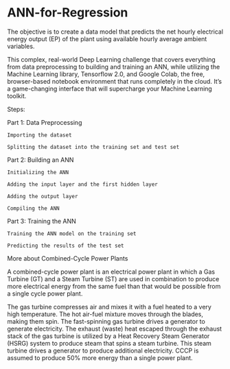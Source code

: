 # ANN-for-Regression

The objective is to create a data model that predicts the net hourly electrical energy output (EP) of the plant using available hourly average ambient variables.

This complex, real-world Deep Learning challenge that covers everything from data preprocessing to building and training an ANN, while utilizing the Machine Learning library, Tensorflow 2.0, and Google Colab, the free, browser-based notebook environment that runs completely in the cloud. It’s a game-changing interface that will supercharge your Machine Learning toolkit.

Steps:

Part 1: Data Preprocessing

    Importing the dataset

    Splitting the dataset into the training set and test set

Part 2: Building an ANN

    Initializing the ANN

    Adding the input layer and the first hidden layer

    Adding the output layer

    Compiling the ANN

Part 3: Training the ANN

    Training the ANN model on the training set

    Predicting the results of the test set


More about Combined-Cycle Power Plants

A combined-cycle power plant is an electrical power plant in which a Gas Turbine (GT) and a Steam Turbine (ST) are used in combination to produce more electrical energy from the same fuel than that would be possible from a single cycle power plant.

The gas turbine compresses air and mixes it with a fuel heated to a very high temperature. The hot air-fuel mixture moves through the blades, making them spin. The fast-spinning gas turbine drives a generator to generate electricity. The exhaust (waste) heat escaped through the exhaust stack of the gas turbine is utilized by a Heat Recovery Steam Generator (HSRG) system to produce steam that spins a steam turbine. This steam turbine drives a generator to produce additional electricity. CCCP is assumed to produce 50% more energy than a single power plant.

